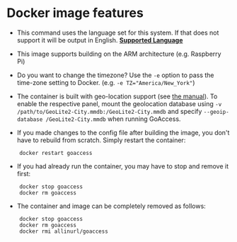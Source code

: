 
# Docker image features

* This command uses the language set for this system. If that does not support it will be output in English. [**Supported Language**](https://github.com/allinurl/goaccess/raw/master/po/LINGUAS)

* This image supports building on the ARM architecture (e.g. Raspberry Pi)

* Do you want to change the timezone? Use the `-e` option to pass the time-zone setting to Docker. (e.g. `-e TZ="America/New_York"`)  

* The container is built with geo-location support (see [the manual](https://goaccess.io/man#options)). To enable the respective panel, mount the geolocation database using `-v /path/to/GeoLite2-City.mmdb:/GeoLite2-City.mmdb` and specify `--geoip-database /GeoLite2-City.mmdb` when running GoAccess.

* If you made changes to the config file after building the image, you don't have to rebuild from scratch. Simply restart the container:

```
    docker restart goaccess
```    

* If you had already run the container, you may have to stop and remove it first:

```
    docker stop goaccess
    docker rm goaccess
```

* The container and image can be completely removed as follows:

```
    docker stop goaccess
    docker rm goaccess
    docker rmi allinurl/goaccess
```

